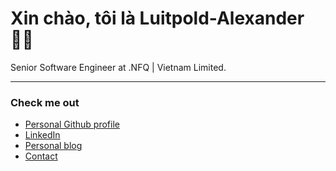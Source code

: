 # Xin chào, tôi là Luitpold-Alexander 👋🏽

Senior Software Engineer at .NFQ | Vietnam Limited.

___

### Check me out

- [Personal Github profile](https://github.com/luitpold-me)
- [LinkedIn](https://www.linkedin.com/in/luitpold/)
- [Personal blog](https://lui.vn)
- [Contact](https://luitpold.me)

